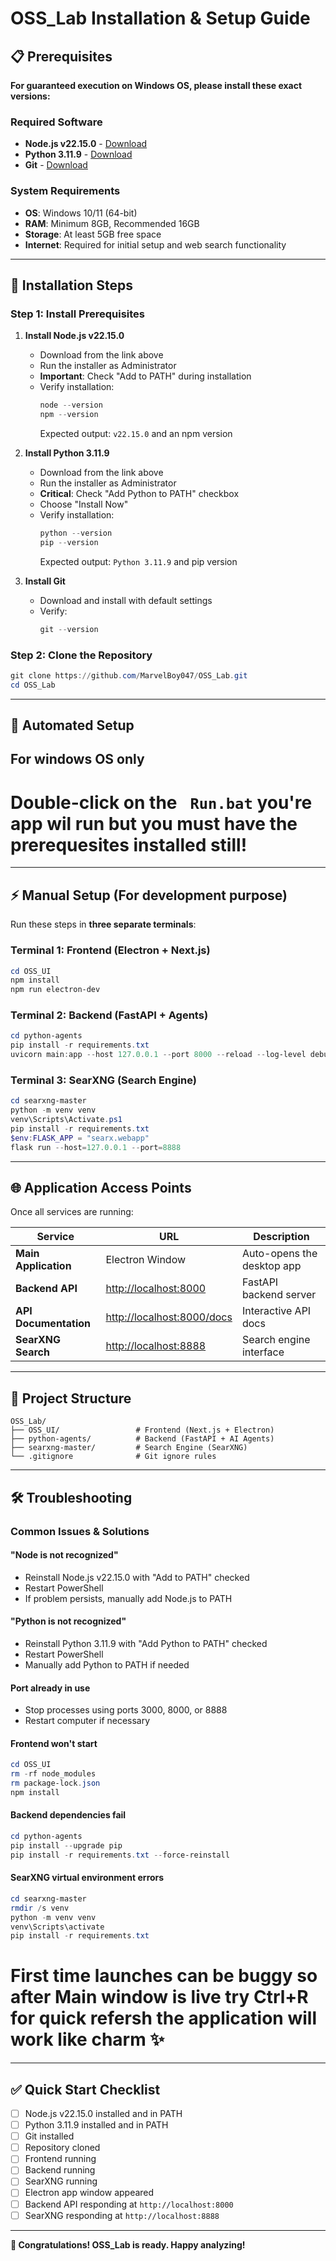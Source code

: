 # OSS_Lab Installation & Setup Guide

## 📋 Prerequisites

**For guaranteed execution on Windows OS, please install these exact versions:**

### Required Software
- **Node.js v22.15.0** - [Download](https://nodejs.org/dist/v22.15.0/node-v22.15.0-x64.msi)
- **Python 3.11.9** - [Download](https://www.python.org/ftp/python/3.11.9/python-3.11.9-amd64.exe)
- **Git** - [Download](https://git-scm.com/download/win)

### System Requirements
- **OS**: Windows 10/11 (64-bit)
- **RAM**: Minimum 8GB, Recommended 16GB
- **Storage**: At least 5GB free space
- **Internet**: Required for initial setup and web search functionality

***

## 🚀 Installation Steps

### Step 1: Install Prerequisites

1. **Install Node.js v22.15.0**
   - Download from the link above
   - Run the installer as Administrator
   - **Important**: Check "Add to PATH" during installation
   - Verify installation:  
     ```powershell
     node --version
     npm --version
     ```
     Expected output: `v22.15.0` and an npm version

2. **Install Python 3.11.9**
   - Download from the link above
   - Run the installer as Administrator
   - **Critical**: Check "Add Python to PATH" checkbox
   - Choose "Install Now"
   - Verify installation:  
     ```powershell
     python --version
     pip --version
     ```
     Expected output: `Python 3.11.9` and pip version

3. **Install Git**
   - Download and install with default settings
   - Verify:  
     ```powershell
     git --version
     ```

### Step 2: Clone the Repository

```powershell
git clone https://github.com/MarvelBoy047/OSS_Lab.git
cd OSS_Lab
````
---

## 🤖 Automated Setup
## For windows OS only
# Double-click on the ``` Run.bat``` you're app wil run but you must have the prerequesites installed still!  
---

## ⚡ Manual Setup (For development purpose)

Run these steps in **three separate terminals**:

### Terminal 1: Frontend (Electron + Next.js)

```powershell
cd OSS_UI
npm install
npm run electron-dev
```

### Terminal 2: Backend (FastAPI + Agents)

```powershell
cd python-agents
pip install -r requirements.txt
uvicorn main:app --host 127.0.0.1 --port 8000 --reload --log-level debug
```

### Terminal 3: SearXNG (Search Engine)

```powershell
cd searxng-master
python -m venv venv
venv\Scripts\Activate.ps1
pip install -r requirements.txt
$env:FLASK_APP = "searx.webapp"
flask run --host=127.0.0.1 --port=8888
```
---

## 🌐 Application Access Points

Once all services are running:

| Service               | URL                                                      | Description                |
| --------------------- | -------------------------------------------------------- | -------------------------- |
| **Main Application**  | Electron Window                                          | Auto-opens the desktop app |
| **Backend API**       | [http://localhost:8000](http://localhost:8000)           | FastAPI backend server     |
| **API Documentation** | [http://localhost:8000/docs](http://localhost:8000/docs) | Interactive API docs       |
| **SearXNG Search**    | [http://localhost:8888](http://localhost:8888)           | Search engine interface    |

---

## 📁 Project Structure

```
OSS_Lab/
├── OSS_UI/                 # Frontend (Next.js + Electron)
├── python-agents/          # Backend (FastAPI + AI Agents)
├── searxng-master/         # Search Engine (SearXNG)
└── .gitignore              # Git ignore rules
```

---

## 🛠️ Troubleshooting

### Common Issues & Solutions

#### "Node is not recognized"

* Reinstall Node.js v22.15.0 with "Add to PATH" checked
* Restart PowerShell
* If problem persists, manually add Node.js to PATH

#### "Python is not recognized"

* Reinstall Python 3.11.9 with "Add Python to PATH" checked
* Restart PowerShell
* Manually add Python to PATH if needed

#### Port already in use

* Stop processes using ports 3000, 8000, or 8888
* Restart computer if necessary

#### Frontend won't start

```powershell
cd OSS_UI
rm -rf node_modules
rm package-lock.json
npm install
```

#### Backend dependencies fail

```powershell
cd python-agents
pip install --upgrade pip
pip install -r requirements.txt --force-reinstall
```

#### SearXNG virtual environment errors

```powershell
cd searxng-master
rmdir /s venv
python -m venv venv
venv\Scripts\activate
pip install -r requirements.txt
```
# First time launches can be buggy so after Main window is live try Ctrl+R for quick refersh the application will work like charm ✨
---

## ✅ Quick Start Checklist

* [ ] Node.js v22.15.0 installed and in PATH
* [ ] Python 3.11.9 installed and in PATH
* [ ] Git installed
* [ ] Repository cloned
* [ ] Frontend running
* [ ] Backend running
* [ ] SearXNG running
* [ ] Electron app window appeared
* [ ] Backend API responding at `http://localhost:8000`
* [ ] SearXNG responding at `http://localhost:8888`

---

**🎉 Congratulations! OSS\_Lab is ready. Happy analyzing!**


```


